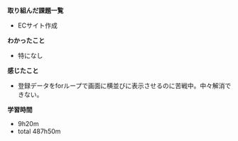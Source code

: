 **取り組んだ課題一覧**
* ECサイト作成

**わかったこと**
* 特になし

**感じたこと**
* 登録データをforループで画面に横並びに表示させるのに苦戦中。中々解消できない。

**学習時間**
* 9h20m
 * total 487h50m
